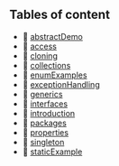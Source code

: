## Tables of content
- 📁 [abstractDemo](./abstractDemo)
- 📁 [access](./access)
- 📁 [cloning](./cloning)
- 📁 [collections](./collections)
- 📁 [enumExamples](./enumExamples)
- 📁 [exceptionHandling](./exceptionHandling)
- 📁 [generics](./generics)
- 📁 [interfaces](./interfaces)
- 📁 [introduction](./introduction)
- 📁 [packages](./packages)
- 📁 [properties](./properties)
- 📁 [singleton](./singleton)
- 📁 [staticExample](./staticExample)
